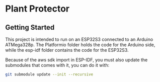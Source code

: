 # Plant Protector



## Getting Started

This project is intended to run on an ESP32S3 connected to an Arduino ATMega328p. The Platformio folder holds the code for the Arduino side, while the esp-idf folder contains the code for the ESP32S3.

Because of the aws sdk import in ESP-IDF, you must also update the submodules that comes with it, you can do it with:
``` bash
git submodule update --init --recursive
```